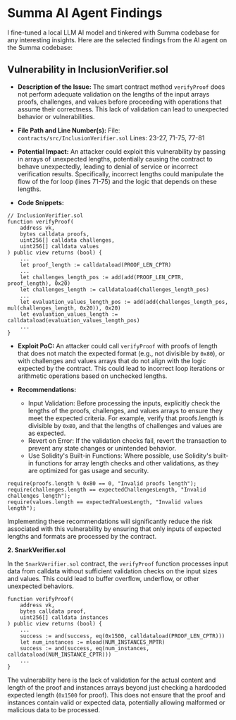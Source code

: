 # Summa AI Agent Findings

I fine-tuned a local LLM AI model and tinkered with Summa codebase for any interesting insights. Here are the selected findings from the AI agent on the Summa codebase:

## Vulnerability in InclusionVerifier.sol

- **Description of the Issue:**
The smart contract method `verifyProof` does not perform adequate validation on the lengths of the input arrays proofs, challenges, and values before proceeding with operations that assume their correctness. This lack of validation can lead to unexpected behavior or vulnerabilities.

- **File Path and Line Number(s):**
    File: `contracts/src/InclusionVerifier.sol`
    Lines: 23-27, 71-75, 77-81

- **Potential Impact:**
An attacker could exploit this vulnerability by passing in arrays of unexpected lengths, potentially causing the contract to behave unexpectedly, leading to denial of service or incorrect verification results. Specifically, incorrect lengths could manipulate the flow of the for loop (lines 71-75) and the logic that depends on these lengths.

- **Code Snippets:**
```solidity
// InclusionVerifier.sol
function verifyProof(
    address vk,
    bytes calldata proofs,
    uint256[] calldata challenges,
    uint256[] calldata values
) public view returns (bool) {
    ...
    let proof_length := calldataload(PROOF_LEN_CPTR)
    ...
    let challenges_length_pos := add(add(PROOF_LEN_CPTR, proof_length), 0x20)
    let challenges_length := calldataload(challenges_length_pos)
    ...
    let evaluation_values_length_pos := add(add(challenges_length_pos, mul(challenges_length, 0x20)), 0x20)
    let evaluation_values_length := calldataload(evaluation_values_length_pos)
    ...
}
```

- **Exploit PoC:**
An attacker could call `verifyProof` with proofs of length that does not match the expected format (e.g., not divisible by `0x80`), or with challenges and values arrays that do not align with the logic expected by the contract. This could lead to incorrect loop iterations or arithmetic operations based on unchecked lengths.

- **Recommendations:**
    - Input Validation: Before processing the inputs, explicitly check the lengths of the proofs, challenges, and values arrays to ensure they meet the expected criteria. For example, verify that proofs.length is divisible by `0x80`, and that the lengths of challenges and values are as expected.
    - Revert on Error: If the validation checks fail, revert the transaction to prevent any state changes or unintended behavior.
    - Use Solidity's Built-in Functions: Where possible, use Solidity's built-in functions for array length checks and other validations, as they are optimized for gas usage and security.

```solidity
require(proofs.length % 0x80 == 0, "Invalid proofs length");
require(challenges.length == expectedChallengesLength, "Invalid challenges length");
require(values.length == expectedValuesLength, "Invalid values length");
```

Implementing these recommendations will significantly reduce the risk associated with this vulnerability by ensuring that only inputs of expected lengths and formats are processed by the contract.

**2. SnarkVerifier.sol**

In the `SnarkVerifier.sol` contract, the `verifyProof` function processes input data from calldata without sufficient validation checks on the input sizes and values. This could lead to buffer overflow, underflow, or other unexpected behaviors.

```solidity
function verifyProof(
    address vk,
    bytes calldata proof,
    uint256[] calldata instances
) public view returns (bool) {
    ...
    success := and(success, eq(0x1500, calldataload(PROOF_LEN_CPTR)))
    let num_instances := mload(NUM_INSTANCES_MPTR)
    success := and(success, eq(num_instances, calldataload(NUM_INSTANCE_CPTR)))
    ...
}
```

The vulnerability here is the lack of validation for the actual content and length of the proof and instances arrays beyond just checking a hardcoded expected length (`0x1500` for proof). This does not ensure that the proof and instances contain valid or expected data, potentially allowing malformed or malicious data to be processed.
